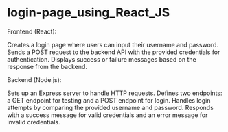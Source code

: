 # login-page_using_React_JS
Frontend (React):

Creates a login page where users can input their username and password.
Sends a POST request to the backend API with the provided credentials for authentication.
Displays success or failure messages based on the response from the backend.

Backend (Node.js):

Sets up an Express server to handle HTTP requests.
Defines two endpoints: a GET endpoint for testing and a POST endpoint for login.
Handles login attempts by comparing the provided username and password.
Responds with a success message for valid credentials and an error message for invalid credentials.
